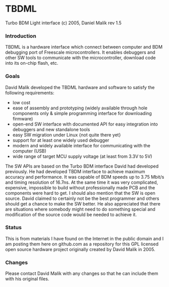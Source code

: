 # TBDML

Turbo BDM Light interface
(c) 2005, Daniel Malík
rev 1.5


### Introduction

TBDML is a hardware interface which connect between computer and BDM debugging port of Freescale microcontrollers. It enables debuggers and other SW tools to communicate with the microcontroller, download code into its on-chip flash, etc.


### Goals

David Malík developed the TBDML hardware and software to satisfy the following
requirements:

 * low cost
 * ease of assembly and prototyping (widely available through hole components only & simple programming interface for downloading firmware)
 * open-end SW interface with documented API for easy integration into debuggers and new standalone tools
 * easy SW migration under Linux {not quite there yet}
 * support for at least one widely used debugger
 * modern and widely available interface for communicating with the computer (USB)
 * wide range of target MCU supply voltage (at least from 3.3V to 5V)

The SW APIs are based on the Turbo BDM interface David had developed previously. He had developed TBDM interface to achieve maximum accuracy and performance. It was capable of BDM speeds up to 3.75 Mbit/s and timing resolution of 16.7ns. At the same time it was very complicated, expensive, impossible to build without professionally made PCB and the components were hard to get.
I should also mention that the SW is open source. David claimed to certainly not be the best programmer and others should get a chance to make the SW better. He also appreciated that there are situations where somebody might need to do something special and modification of the source code would be needed to achieve it.

 
### Status

This is from materials I have found on the Internet in the public domain and I am posting them here on github.com as a repository for this GPL licensed open source hardware project originally created by David Malík in 2005.

### Changes

Please contact David Malík with any changes so that he can include them with his original files.

